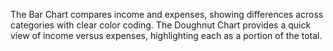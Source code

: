 The Bar Chart compares income and expenses, showing differences across categories with clear color coding. The Doughnut Chart provides a quick view of income versus expenses, highlighting each as a portion of the total.
